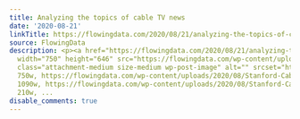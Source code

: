 ```yaml
---
title: Analyzing the topics of cable TV news
date: '2020-08-21'
linkTitle: https://flowingdata.com/2020/08/21/analyzing-the-topics-of-cable-tv-news/
source: FlowingData
description: <p><a href="https://flowingdata.com/2020/08/21/analyzing-the-topics-of-cable-tv-news/"><img
  width="750" height="646" src="https://flowingdata.com/wp-content/uploads/2020/08/Stanford-Cabel-TV-News-Analyzer-750x646.png"
  class="attachment-medium size-medium wp-post-image" alt="" srcset="https://flowingdata.com/wp-content/uploads/2020/08/Stanford-Cabel-TV-News-Analyzer-750x646.png
  750w, https://flowingdata.com/wp-content/uploads/2020/08/Stanford-Cabel-TV-News-Analyzer-1090x938.png
  1090w, https://flowingdata.com/wp-content/uploads/2020/08/Stanford-Cabel-TV-News-Analyzer-210x181.png
  210w, ...
disable_comments: true
---
```

<p><a href="https://flowingdata.com/2020/08/21/analyzing-the-topics-of-cable-tv-news/"><img width="750" height="646" src="https://flowingdata.com/wp-content/uploads/2020/08/Stanford-Cabel-TV-News-Analyzer-750x646.png" class="attachment-medium size-medium wp-post-image" alt="" srcset="https://flowingdata.com/wp-content/uploads/2020/08/Stanford-Cabel-TV-News-Analyzer-750x646.png 750w, https://flowingdata.com/wp-content/uploads/2020/08/Stanford-Cabel-TV-News-Analyzer-1090x938.png 1090w, https://flowingdata.com/wp-content/uploads/2020/08/Stanford-Cabel-TV-News-Analyzer-210x181.png 210w, ...